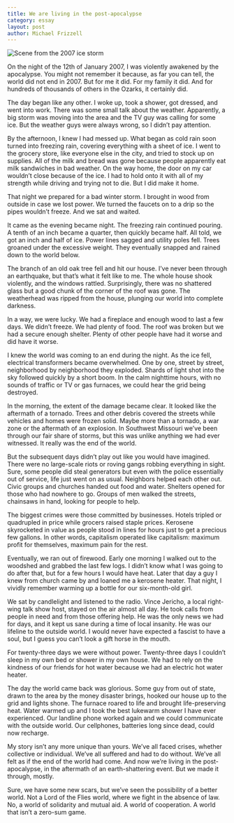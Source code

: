```yaml
---
title: We are living in the post-apocalypse
category: essay
layout: post
author: Michael Frizzell
---
```

![Scene from the 2007 ice storm](https://gray-ky3-prod.cdn.arcpublishing.com/resizer/oty1Cs3HkEw4XS2dU4B6hR7u5X8=/1200x675/smart/filters:quality(85)/cloudfront-us-east-1.images.arcpublishing.com/gray/ATFWT36HJBMZDH5WUYAP6BHLWI.png)

On the night of the 12th of January 2007, I was violently awakened by the apocalypse. You might not remember it because, as far you can tell, the world did not end in 2007. But for me it did. For my family it did. And for hundreds of thousands of others in the Ozarks, it certainly did.

The day began like any other. I woke up, took a shower, got dressed, and went into work. There was some small talk about the weather. Apparently, a big storm was moving into the area and the TV guy was calling for some ice. But the weather guys were always wrong, so I didn’t pay attention.

By the afternoon, I knew I had messed up. What began as cold rain soon turned into freezing rain, covering everything with a sheet of ice. I went to the grocery store, like everyone else in the city, and tried to stock up on supplies. All of the milk and bread was gone because people apparently eat milk sandwiches in bad weather. On the way home, the door on my car wouldn’t close because of the ice. I had to hold onto it with all of my strength while driving and trying not to die. But I did make it home.

That night we prepared for a bad winter storm. I brought in wood from outside in case we lost power. We turned the faucets on to a drip so the pipes wouldn’t freeze. And we sat and waited. 

It came as the evening became night. The freezing rain continued pouring. A tenth of an inch became a quarter, then quickly became half. All told, we got an inch and half of ice. Power lines sagged and utility poles fell. Trees groaned under the excessive weight. They eventually snapped and rained down to the world below. 

The branch of an old oak tree fell and hit our house. I’ve never been through an earthquake, but that’s what it felt like to me. The whole house shook violently, and the windows rattled. Surprisingly, there was no shattered glass but a good chunk of the corner of the roof was gone. The weatherhead was ripped from the house, plunging our world into complete darkness.

In a way, we were lucky. We had a fireplace and enough wood to last a few days. We didn’t freeze. We had plenty of food. The roof was broken but we had a secure enough shelter. Plenty of other people have had it worse and did have it worse.

I knew the world was coming to an end during the night. As the ice fell, electrical transformers became overwhelmed. One by one, street by street, neighborhood by neighborhood they exploded. Shards of light shot into the sky followed quickly by a short boom. In the calm nighttime hours, with no sounds of traffic or TV or gas furnaces, we could hear the grid being destroyed. 

In the morning, the extent of the damage became clear. It looked like the aftermath of a tornado. Trees and other debris covered the streets while vehicles and homes were frozen solid. Maybe more than a tornado, a war zone or the aftermath of an explosion. In Southwest Missouri we’ve been through our fair share of storms, but this was unlike anything we had ever witnessed. It really was the end of the world.

But the subsequent days didn’t play out like you would have imagined. There were no large-scale riots or roving gangs robbing everything in sight. Sure, some people did steal generators but even with the police essentially out of service, life just went on as usual. Neighbors helped each other out. Civic groups and churches handed out food and water. Shelters opened for those who had nowhere to go. Groups of men walked the streets, chainsaws in hand, looking for people to help. 

The biggest crimes were those committed by businesses. Hotels tripled or quadrupled in price while grocers raised staple prices. Kerosene skyrocketed in value as people stood in lines for hours just to get a precious few gallons. In other words, capitalism operated like capitalism: maximum profit for themselves, maximum pain for the rest. 

Eventually, we ran out of firewood. Early one morning I walked out to the woodshed and grabbed the last few logs. I didn’t know what I was going to do after that, but for a few hours I would have heat. Later that day a guy I knew from church came by and loaned me a kerosene heater. That night, I vividly remember warming up a bottle for our six-month-old girl. 

We sat by candlelight and listened to the radio. Vince Jericho, a local right-wing talk show host, stayed on the air almost all day. He took calls from people in need and from those offering help. He was the only news we had for days, and it kept us sane during a time of local insanity. He was our lifeline to the outside world. I would never have expected a fascist to have a soul, but I guess you can’t look a gift horse in the mouth.

For twenty-three days we were without power. Twenty-three days I couldn’t sleep in my own bed or shower in my own house. We had to rely on the kindness of our friends for hot water because we had an electric hot water heater.

The day the world came back was glorious. Some guy from out of state, drawn to the area by the money disaster brings, hooked our house up to the grid and lights shone. The furnace roared to life and brought life-preserving heat. Water warmed up and I took the best lukewarm shower I have ever experienced. Our landline phone worked again and we could communicate with the outside world. Our cellphones, batteries long since dead, could now recharge.

My story isn’t any more unique than yours. We’ve all faced crises, whether collective or individual. We’ve all suffered and had to do without. We’ve all felt as if the end of the world had come. And now we’re living in the post-apocalypse, in the aftermath of an earth-shattering event. But we made it through, mostly. 

Sure, we have some new scars, but we’ve seen the possibility of a better world. Not a Lord of the Flies world, where we fight in the absence of law. No, a world of solidarity and mutual aid. A world of cooperation. A world that isn’t a zero-sum game.